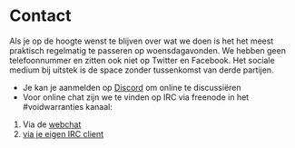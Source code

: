 # Contact

Als je op de hoogte wenst te blijven over wat we doen is het het meest praktisch regelmatig te passeren op woensdagavonden. We hebben geen telefoonnummer en zitten ook niet op Twitter en Facebook. Het sociale medium bij uitstek is de space zonder tussenkomst van derde partijen.

- Je kan je aanmelden op [Discord](https://discord.gg/GBusbQyXhH) om online te discussiëren
- Voor online chat zijn we te vinden op IRC via freenode in het #voidwarranties kanaal:
1. Via de [webchat](http://webchat.freenode.net/?channels=voidwarranties)
2. [via je eigen IRC client](irc://chat.freenode.net:6667/voidwarranties)


